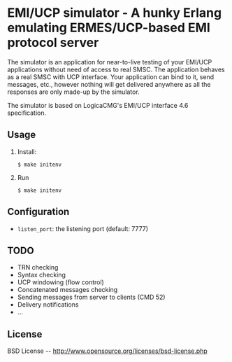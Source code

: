 EMI/UCP simulator - A hunky Erlang emulating ERMES/UCP-based EMI protocol server
================================================================================

The simulator is an application for near-to-live testing of your EMI/UCP
applications without need of access to real SMSC. The application behaves as
a real SMSC with UCP interface. Your application can bind to it, send messages,
etc., however nothing will get delivered anywhere as all the responses are
only made-up by the simulator.

The simulator is based on LogicaCMG's EMI/UCP interface 4.6 specification.

Usage
-----

1. Install:

    ```
    $ make initenv
    ```
    
2. Run

    ```
    $ make initenv
    ```

Configuration
-------------

- `listen_port`: the listening port (default: 7777)


TODO
----

- TRN checking
- Syntax checking
- UCP windowing (flow control)
- Concatenated messages checking
- Sending messages from server to clients (CMD 52)
- Delivery notifications
- ...


License
-------

BSD License -- http://www.opensource.org/licenses/bsd-license.php

